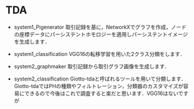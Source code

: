 # TDA

- system1_Pigenerator
取引記録を基に，NetworkXでグラフを作成，ノードの座標データにパーシステントホモロジーを適用しパーシステントイメージを生成します．

- system1_classification
VGG16の転移学習を用いた2クラス分類をします．

- system2_graphmaker
取引記録から取引グラフ画像を生成します．

- system2_classification
Giotto-tdaと呼ばれるツールを用いて分類します．Giotto-tdaではPHの種類やフィルトレーション，分類器のカスタマイズが容易にできるので今後はこれで調査すると楽だと思います．VGG16はないですが

